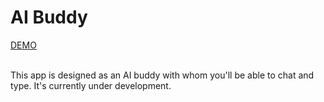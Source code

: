 # AI Buddy

[DEMO](https://ai-buddy.netlify.app)<br /><br />

This app is designed as an AI buddy with whom you'll be able to chat and type. It's currently under development.
